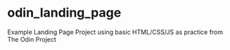 # odin_landing_page
Example Landing Page Project using basic HTML/CSS/JS as practice from The Odin Project
